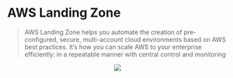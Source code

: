 # AWS Landing Zone

> AWS Landing Zone helps you automate the creation of pre-configured, secure, multi-account cloud environments based on AWS best practices. It’s how you can scale AWS to your enterprise efficiently: in a repeatable manner with central control and monitoring

<p align="center"><img src="https://i.imgur.com/6LpCoGM.png" /></p>

